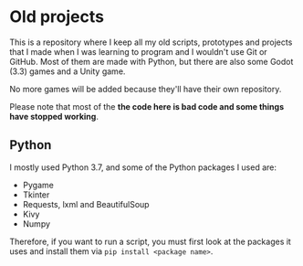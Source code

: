 # Old projects

This is a repository where I keep all my old scripts, prototypes and projects that I made when I was learning to program and I wouldn't use Git or GitHub. Most of them are made with Python, but there are also some Godot (3.3) games and a Unity game.

No more games will be added because they'll have their own repository.

Please note that most of the **the code here is bad code and some things have stopped working**.

## Python

I mostly used Python 3.7, and some of the Python packages I used are:

- Pygame
- Tkinter
- Requests, lxml and BeautifulSoup
- Kivy
- Numpy

Therefore, if you want to run a script, you must first look at the packages it uses and install them via `pip install <package name>`.
